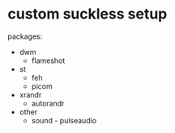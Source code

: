 custom suckless setup
======
packages:
* dwm
  * flameshot
* st
  * feh
  * picom
* xrandr
  * autorandr
* other
  * sound - pulseaudio
